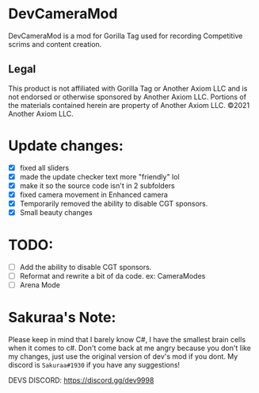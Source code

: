 # DevCameraMod
DevCameraMod is a mod for Gorilla Tag used for recording Competitive scrims and content creation.   
## Legal 
This product is not affiliated with Gorilla Tag or Another Axiom LLC and is not endorsed or otherwise sponsored by Another Axiom LLC. Portions of the materials contained herein are property of Another Axiom LLC. ©2021 Another Axiom LLC.

# Update changes:

- [X] fixed all sliders
- [X] made the update checker text more "friendly" lol
- [X] make it so the source code isn't in 2 subfolders
- [X] fixed camera movement in Enhanced camera
- [X] Temporarily removed the ability to disable CGT sponsors.
- [X] Small beauty changes

# TODO: 

- [ ] Add the ability to disable CGT sponsors.
- [ ] Reformat and rewrite a bit of da code. ex: CameraModes
- [ ] Arena Mode

# Sakuraa's Note:

Please keep in mind that I barely know C#, I have the smallest brain cells when it comes to c#. Don't come back at me angry because you don't like my changes, just use the original version of dev's mod if you dont. My discord is `Sakuraa#1930` if you have any suggestions!

DEVS DISCORD: https://discord.gg/dev9998
